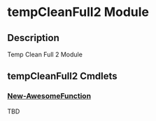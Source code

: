 ﻿---
Module Name: tempCleanFull2
Module Guid: fa20a24c-471b-40c2-8a1c-5a5008885227 fa20a24c-471b-40c2-8a1c-5a5008885227
Download Help Link: https://www.github.com/psymon/tempCleanFull2/release/tempCleanFull2/docs/tempCleanFull2.md
Help Version: 0.0.1
Locale: en-US
---

# tempCleanFull2 Module
## Description
Temp Clean Full 2 Module

## tempCleanFull2 Cmdlets
### [New-AwesomeFunction](New-AwesomeFunction.md)
TBD


